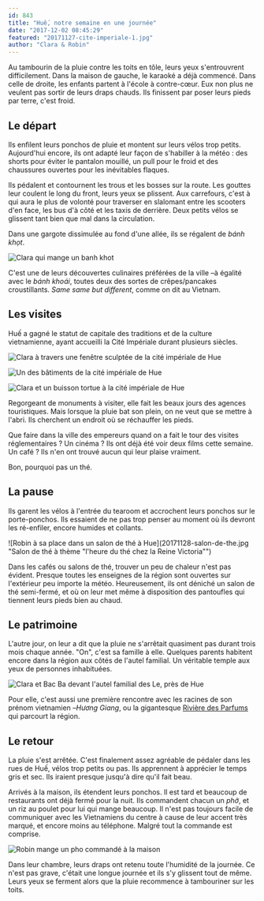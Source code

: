 ```yaml
---
id: 843
title: "Huế, notre semaine en une journée"
date: "2017-12-02 08:45:29"
featured: "20171127-cite-imperiale-1.jpg"
author: "Clara & Robin"
---
```


Au tambourin de la pluie contre les toits en tôle, leurs yeux s'entrouvrent
difficilement. Dans la maison de gauche, le karaoké a déjà commencé. Dans celle
de droite, les enfants partent à l'école à contre-cœur. Eux non plus ne veulent
pas sortir de leurs draps chauds. Ils finissent par poser leurs pieds par terre,
c'est froid.

## Le départ

Ils enfilent leurs ponchos de pluie et montent sur leurs vélos trop petits.
Aujourd'hui encore, ils ont adapté leur façon de s'habiller à la météo : des
shorts pour éviter le pantalon mouillé, un pull pour le froid et des chaussures
ouvertes pour les inévitables flaques.

Ils pédalent et contournent les trous et les bosses sur la route. Les gouttes
leur coulent le long du front, leurs yeux se plissent. Aux carrefours, c'est à
qui aura le plus de volonté pour traverser en slalomant entre les scooters d'en
face, les bus d'à côté et les taxis de derrière. Deux petits vélos se glissent
tant bien que mal dans la circulation.

Dans une gargote dissimulée au fond d'une allée, ils se régalent de *bánh khọt*.

![Clara qui mange un banh khot](20171128-banh-khot.jpg "Les bánh khọt, galettes de riz aux crevettes croustillantes et délicieuses")

C'est une de leurs découvertes culinaires préférées de la ville –à égalité avec
le _bánh khoái_, toutes deux des sortes de crêpes/pancakes croustillants. _Same
same but different_, comme on dit au Vietnam.

## Les visites

Huế a gagné le statut de capitale des traditions et de la culture vietnamienne,
ayant accueilli la Cité Impériale durant plusieurs siècles.

![Clara à travers une fenêtre sculptée de la cité impériale de Hue](20171127-cite-imperiale-2.jpg "Dans la Cité Impériale, on découvre...")

![Un des bâtiments de la cité impériale de Hue](20171127-cite-imperiale-1.jpg "... une architecture unique...")

![Clara et un buisson tortue à la cité impériale de Hue](20171127-cite-imperiale-3.jpg "... et des buissons-tortue")

Regorgeant de monuments à visiter, elle fait les beaux jours des agences
touristiques. Mais lorsque la pluie bat son plein, on ne veut que se mettre à
l'abri. Ils cherchent un endroit où se réchauffer les pieds.

Que faire dans la ville des empereurs quand on a fait le tour des visites
réglementaires ? Un cinéma ? Ils ont déjà été voir deux films cette semaine. Un
café ? Ils n'en ont trouvé aucun qui leur plaise vraiment.

Bon, pourquoi pas un thé.

## La pause

Ils garent les vélos à l'entrée du tearoom et accrochent leurs ponchos sur le
porte-ponchos. Ils essaient de ne pas trop penser au moment où ils devront les
ré-enfiler, encore humides et collants.

![Robin à sa place dans un salon de thé à Hue](20171128-salon-de-the.jpg "Salon
de thé à thème "l'heure du thé chez la Reine Victoria"")

Dans les cafés ou salons de thé, trouver un peu de chaleur n'est pas évident.
Presque toutes les enseignes de la région sont ouvertes sur l'extérieur peu
importe la météo. Heureusement, ils ont déniché un salon de thé semi-fermé, et
où on leur met même à disposition des pantoufles qui tiennent leurs pieds bien
au chaud.

## Le patrimoine

L'autre jour, on leur a dit que la pluie ne s'arrêtait quasiment pas durant
trois mois chaque année. "On", c'est sa famille à elle. Quelques parents
habitent encore dans la région aux côtés de l'autel familial. Un véritable
temple aux yeux de personnes inhabituées.

![Clara et Bac Ba devant l'autel familial des Le, près de Hue](20171125-temple-le.jpg)

Pour elle, c'est aussi une première rencontre avec les racines de son prénom
vietnamien –_Hương Giang_, ou la gigantesque
[Rivière des Parfums](https://eaudepoisson.com/2017/11/27/hue-un-haiku/) qui
parcourt la région.

## Le retour

La pluie s'est arrêtée. C'est finalement assez agréable de pédaler dans les rues
de Huế, vélos trop petits ou pas. Ils apprennent à apprécier le temps gris et
sec. Ils iraient presque jusqu'à dire qu'il fait beau.

Arrivés à la maison, ils étendent leurs ponchos. Il est tard et beaucoup de
restaurants ont déjà fermé pour la nuit. Ils commandent chacun un *phở*, et un
riz au poulet pour lui qui mange beaucoup. Il n'est pas toujours facile de
communiquer avec les Vietnamiens du centre à cause de leur accent très marqué,
et encore moins au téléphone. Malgré tout la commande est comprise.

![Robin mange un pho commandé à la maison](20171126-delivery.jpg)

Dans leur chambre, leurs draps ont retenu toute l'humidité de la journée. Ce
n'est pas grave, c'était une longue journée et ils s'y glissent tout de même.
Leurs yeux se ferment alors que la pluie recommence à tambouriner sur les toits.
